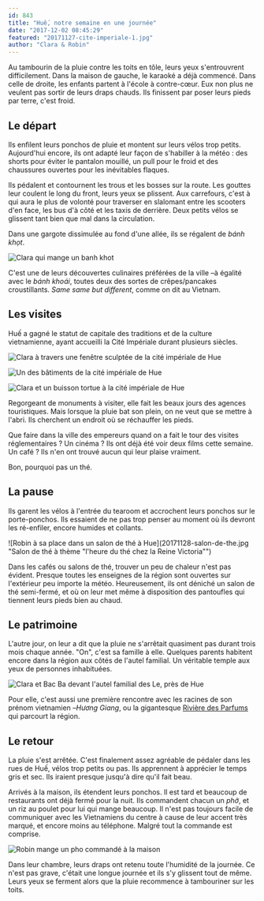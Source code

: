 ```yaml
---
id: 843
title: "Huế, notre semaine en une journée"
date: "2017-12-02 08:45:29"
featured: "20171127-cite-imperiale-1.jpg"
author: "Clara & Robin"
---
```


Au tambourin de la pluie contre les toits en tôle, leurs yeux s'entrouvrent
difficilement. Dans la maison de gauche, le karaoké a déjà commencé. Dans celle
de droite, les enfants partent à l'école à contre-cœur. Eux non plus ne veulent
pas sortir de leurs draps chauds. Ils finissent par poser leurs pieds par terre,
c'est froid.

## Le départ

Ils enfilent leurs ponchos de pluie et montent sur leurs vélos trop petits.
Aujourd'hui encore, ils ont adapté leur façon de s'habiller à la météo : des
shorts pour éviter le pantalon mouillé, un pull pour le froid et des chaussures
ouvertes pour les inévitables flaques.

Ils pédalent et contournent les trous et les bosses sur la route. Les gouttes
leur coulent le long du front, leurs yeux se plissent. Aux carrefours, c'est à
qui aura le plus de volonté pour traverser en slalomant entre les scooters d'en
face, les bus d'à côté et les taxis de derrière. Deux petits vélos se glissent
tant bien que mal dans la circulation.

Dans une gargote dissimulée au fond d'une allée, ils se régalent de *bánh khọt*.

![Clara qui mange un banh khot](20171128-banh-khot.jpg "Les bánh khọt, galettes de riz aux crevettes croustillantes et délicieuses")

C'est une de leurs découvertes culinaires préférées de la ville –à égalité avec
le _bánh khoái_, toutes deux des sortes de crêpes/pancakes croustillants. _Same
same but different_, comme on dit au Vietnam.

## Les visites

Huế a gagné le statut de capitale des traditions et de la culture vietnamienne,
ayant accueilli la Cité Impériale durant plusieurs siècles.

![Clara à travers une fenêtre sculptée de la cité impériale de Hue](20171127-cite-imperiale-2.jpg "Dans la Cité Impériale, on découvre...")

![Un des bâtiments de la cité impériale de Hue](20171127-cite-imperiale-1.jpg "... une architecture unique...")

![Clara et un buisson tortue à la cité impériale de Hue](20171127-cite-imperiale-3.jpg "... et des buissons-tortue")

Regorgeant de monuments à visiter, elle fait les beaux jours des agences
touristiques. Mais lorsque la pluie bat son plein, on ne veut que se mettre à
l'abri. Ils cherchent un endroit où se réchauffer les pieds.

Que faire dans la ville des empereurs quand on a fait le tour des visites
réglementaires ? Un cinéma ? Ils ont déjà été voir deux films cette semaine. Un
café ? Ils n'en ont trouvé aucun qui leur plaise vraiment.

Bon, pourquoi pas un thé.

## La pause

Ils garent les vélos à l'entrée du tearoom et accrochent leurs ponchos sur le
porte-ponchos. Ils essaient de ne pas trop penser au moment où ils devront les
ré-enfiler, encore humides et collants.

![Robin à sa place dans un salon de thé à Hue](20171128-salon-de-the.jpg "Salon
de thé à thème "l'heure du thé chez la Reine Victoria"")

Dans les cafés ou salons de thé, trouver un peu de chaleur n'est pas évident.
Presque toutes les enseignes de la région sont ouvertes sur l'extérieur peu
importe la météo. Heureusement, ils ont déniché un salon de thé semi-fermé, et
où on leur met même à disposition des pantoufles qui tiennent leurs pieds bien
au chaud.

## Le patrimoine

L'autre jour, on leur a dit que la pluie ne s'arrêtait quasiment pas durant
trois mois chaque année. "On", c'est sa famille à elle. Quelques parents
habitent encore dans la région aux côtés de l'autel familial. Un véritable
temple aux yeux de personnes inhabituées.

![Clara et Bac Ba devant l'autel familial des Le, près de Hue](20171125-temple-le.jpg)

Pour elle, c'est aussi une première rencontre avec les racines de son prénom
vietnamien –_Hương Giang_, ou la gigantesque
[Rivière des Parfums](https://eaudepoisson.com/2017/11/27/hue-un-haiku/) qui
parcourt la région.

## Le retour

La pluie s'est arrêtée. C'est finalement assez agréable de pédaler dans les rues
de Huế, vélos trop petits ou pas. Ils apprennent à apprécier le temps gris et
sec. Ils iraient presque jusqu'à dire qu'il fait beau.

Arrivés à la maison, ils étendent leurs ponchos. Il est tard et beaucoup de
restaurants ont déjà fermé pour la nuit. Ils commandent chacun un *phở*, et un
riz au poulet pour lui qui mange beaucoup. Il n'est pas toujours facile de
communiquer avec les Vietnamiens du centre à cause de leur accent très marqué,
et encore moins au téléphone. Malgré tout la commande est comprise.

![Robin mange un pho commandé à la maison](20171126-delivery.jpg)

Dans leur chambre, leurs draps ont retenu toute l'humidité de la journée. Ce
n'est pas grave, c'était une longue journée et ils s'y glissent tout de même.
Leurs yeux se ferment alors que la pluie recommence à tambouriner sur les toits.
